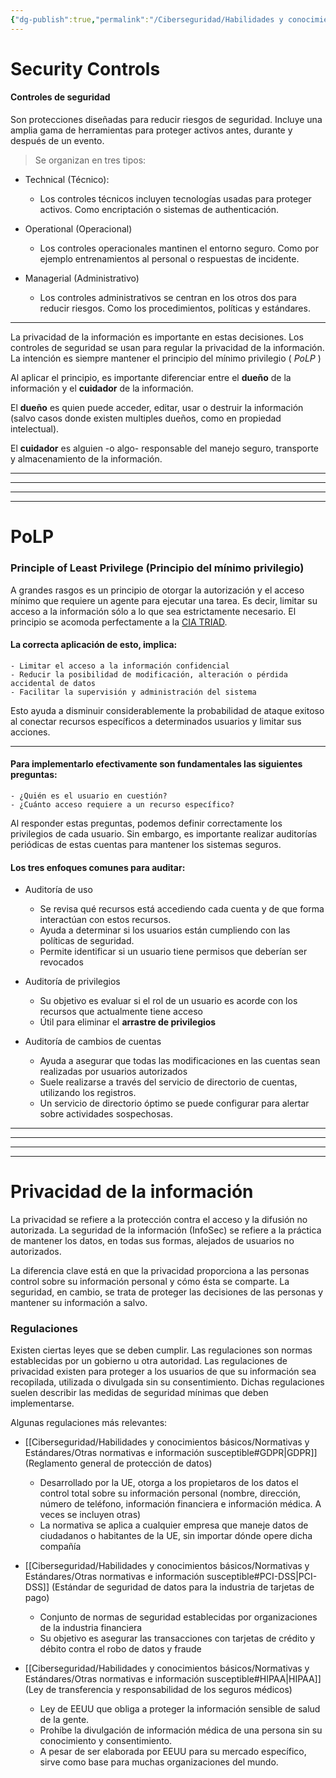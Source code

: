 ```yaml
---
{"dg-publish":true,"permalink":"/Ciberseguridad/Habilidades y conocimientos básicos/Fundamentos de seguridad/Controles de seguridad/"}
---
```


# Security Controls
#### Controles de seguridad

Son protecciones diseñadas para reducir riesgos de seguridad. Incluye una amplia gama de herramientas para proteger activos antes, durante y después de un evento.

> Se organizan en tres tipos:
- Technical (Técnico):
  - Los controles técnicos incluyen tecnologías usadas para proteger activos. Como encriptación o sistemas de authenticación.

- Operational (Operacional)
  - Los controles operacionales mantinen el entorno seguro. Como por ejemplo entrenamientos al personal o respuestas de incidente.

- Managerial (Administrativo)
  - Los controles administrativos se centran en los otros dos para reducir riesgos. Como los procedimientos, políticas y estándares.
  
---

La privacidad de la información es importante en estas decisiones.
Los controles de seguridad se usan para regular la privacidad de la información.
La intención es siempre mantener el principio del mínimo privilegio ( *PoLP* )

Al aplicar el principio, es importante diferenciar entre el __dueño__ de la información y el __cuidador__ de la información.

El __dueño__ es quien puede acceder, editar, usar o destruir la información (salvo casos donde existen multiples dueños, como en propiedad intelectual).

El __cuidador__ es alguien -o algo- responsable del manejo seguro, transporte y almacenamiento de la información.

---
---
---
---

# PoLP
### Principle of Least Privilege (Principio del mínimo privilegio)

A grandes rasgos es un principio de otorgar la autorización y el acceso mínimo que requiere un agente para ejecutar una tarea. Es decir, limitar su acceso a la información sólo a lo que sea estrictamente necesario.
El principio se acomoda perfectamente a la [CIA TRIAD](https://github.com/SebMunz/Cybersec/blob/main/HabilidadesSeguridad/CIA%20triad.md).

#### La correcta aplicación de esto, implica:
    - Limitar el acceso a la información confidencial
    - Reducir la posibilidad de modificación, alteración o pérdida accidental de datos
    - Facilitar la supervisión y administración del sistema

Esto ayuda a disminuir considerablemente la probabilidad de ataque exitoso al conectar recursos específicos a determinados usuarios y limitar sus acciones.

---

#### Para implementarlo efectivamente son fundamentales las siguientes preguntas:
    - ¿Quién es el usuario en cuestión?
    - ¿Cuánto acceso requiere a un recurso específico?

Al responder estas preguntas, podemos definir correctamente los privilegios de cada usuario.
Sin embargo, es importante realizar auditorías periódicas de estas cuentas para mantener los sistemas seguros.

#### Los tres enfoques comunes para auditar:
  - Auditoría de uso
    - Se revisa qué recursos está accediendo cada cuenta y de que forma interactúan con estos recursos.
    - Ayuda a determinar si los usuarios están cumpliendo con las políticas de seguridad.
    - Permite identificar si un usuario tiene permisos que deberían ser revocados

  - Auditoría de privilegios
    - Su objetivo es evaluar si el rol de un usuario es acorde con los recursos que actualmente tiene acceso
    - Útil para eliminar el __arrastre de privilegios__

  - Auditoría de cambios de cuentas
    - Ayuda a asegurar que todas las modificaciones en las cuentas sean realizadas por usuarios autorizados
    - Suele realizarse a través del servicio de directorio de cuentas, utilizando los registros.
    - Un servicio de directorio óptimo se puede configurar para alertar sobre actividades sospechosas.

---
---
---
---

# Privacidad de la información

La privacidad se refiere a la protección contra el acceso y la difusión no autorizada.
La seguridad de la información (InfoSec) se refiere a la práctica de mantener los datos, en todas sus formas, alejados de usuarios no autorizados.

La diferencia clave está en que la privacidad proporciona a las personas control sobre su información personal y cómo ésta se comparte. La seguridad, en cambio, se trata de proteger las decisiones de las personas y mantener su información a salvo.


### Regulaciones

Existen ciertas leyes que se deben cumplir. Las regulaciones son normas establecidas por un gobierno u otra autoridad. Las regulaciones de privacidad existen para proteger a los usuarios de que su información sea recopilada, utilizada o divulgada sin su consentimiento. Dichas regulaciones suelen describir las medidas de seguridad mínimas que deben implementarse.

Algunas regulaciones más relevantes:

- [[Ciberseguridad/Habilidades y conocimientos básicos/Normativas y Estándares/Otras normativas e información susceptible#GDPR\|GDPR]] (Reglamento general de protección de datos)
  - Desarrollado por la UE, otorga a los propietaros de los datos el control total sobre su información personal (nombre, dirección, número de teléfono, información financiera e información médica. A veces se incluyen otras)
  - La normativa se aplica a cualquier empresa que maneje datos de ciudadanos o habitantes de la UE, sin importar dónde opere dicha compañía

- [[Ciberseguridad/Habilidades y conocimientos básicos/Normativas y Estándares/Otras normativas e información susceptible#PCI-DSS\|PCI-DSS]] (Estándar de seguridad de datos para la industria de tarjetas de pago)
  - Conjunto de normas de seguridad establecidas por organizaciones de la industria financiera
  - Su objetivo es asegurar las transacciones con tarjetas de crédito y débito contra el robo de datos y fraude

- [[Ciberseguridad/Habilidades y conocimientos básicos/Normativas y Estándares/Otras normativas e información susceptible#HIPAA\|HIPAA]] (Ley de transferencia y responsabilidad de los seguros médicos)
  - Ley de EEUU que obliga a proteger la información sensible de salud de la gente.
  - Prohíbe la divulgación de información médica de una persona sin su conocimiento y consentimiento.
  - A pesar de ser elaborada por EEUU para su mercado específico, sirve como base para muchas organizaciones del mundo.